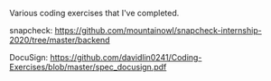 Various coding exercises that I've completed.

snapcheck: https://github.com/mountainowl/snapcheck-internship-2020/tree/master/backend

DocuSign: https://github.com/davidlin0241/Coding-Exercises/blob/master/spec_docusign.pdf
